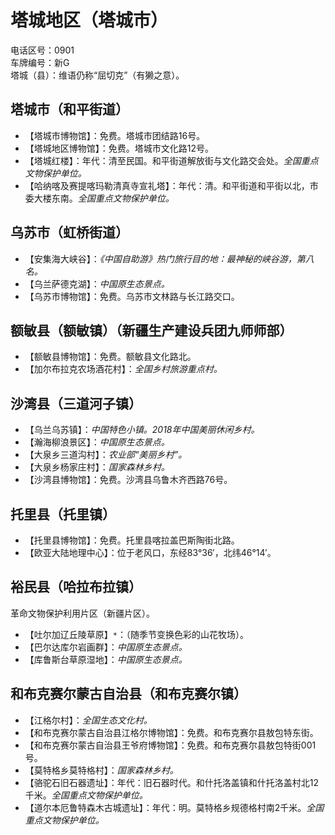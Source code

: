 # 塔城地区（塔城市）  
电话区号：0901  
车牌编号：新G  
塔城（县）：维语仍称“屈切克”（有獭之意）。  

## 塔城市（和平街道）  
* 【塔城市博物馆】：免费。塔城市团结路16号。  
* 【塔城地区博物馆】：免费。塔城市文化路12号。  
* 【塔城红楼】：年代：清至民国。和平街道解放街与文化路交会处。*全国重点文物保护单位。*   
* 【哈纳喀及赛提喀玛勒清真寺宣礼塔】：年代：清。和平街道和平街以北，市委大楼东南。*全国重点文物保护单位。*   

## 乌苏市（虹桥街道）  
* 【安集海大峡谷】：*《中国自助游》热门旅行目的地：最神秘的峡谷游，第八名。*  
* 【乌兰萨德克湖】：*中国原生态景点。*  
* 【乌苏市博物馆】：免费。乌苏市文林路与长江路交口。  

## 额敏县（额敏镇）（新疆生产建设兵团九师师部）  
* 【额敏县博物馆】：免费。额敏县文化路北。  
* 【加尔布拉克农场酒花村】：*全国乡村旅游重点村。*  

## 沙湾县（三道河子镇）  
* 【乌兰乌苏镇】：*中国特色小镇。2018年中国美丽休闲乡村。*  
* 【瀚海柳浪景区】：*中国原生态景点。*  
* 【大泉乡三道沟村】：*农业部“美丽乡村”。*  
* 【大泉乡杨家庄村】：*国家森林乡村。*  
* 【沙湾县博物馆】：免费。沙湾县乌鲁木齐西路76号。  

## 托里县（托里镇）  
* 【托里县博物馆】：免费。托里县喀拉盖巴斯陶街北路。  
* 【欧亚大陆地理中心】：位于老风口，东经83°36′，北纬46°14′。  

## 裕民县（哈拉布拉镇）  
革命文物保护利用片区（新疆片区）。  
* 【吐尔加辽丘陵草原】`*`：（随季节变换色彩的山花牧场）。  
* 【巴尔达库尔岩画群】：*中国原生态景点。*  
* 【库鲁斯台草原湿地】：*中国原生态景点。*  

## 和布克赛尔蒙古自治县（和布克赛尔镇）  
* 【江格尔村】：*全国生态文化村。*  
* 【和布克赛尔蒙古自治县江格尔博物馆】：免费。和布克赛尔县敖包特东街。  
* 【和布克赛尔蒙古自治县王爷府博物馆】：免费。和布克赛尔县敖包特街001号。  
* 【莫特格乡莫特格村】：*国家森林乡村。*  
* 【骆驼石旧石器遗址】：年代：旧石器时代。和什托洛盖镇和什托洛盖村北12千米。*全国重点文物保护单位。*   
* 【道尔本厄鲁特森木古城遗址】：年代：明。莫特格乡规德格村南2千米。*全国重点文物保护单位。*   
